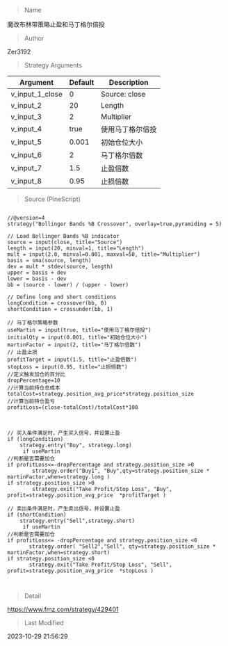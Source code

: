 
> Name

魔改布林带策略止盈和马丁格尔倍投

> Author

Zer3192



> Strategy Arguments



|Argument|Default|Description|
|----|----|----|
|v_input_1_close|0|Source: close|high|low|open|hl2|hlc3|hlcc4|ohlc4|
|v_input_2|20|Length|
|v_input_3|2|Multiplier|
|v_input_4|true|使用马丁格尔倍投|
|v_input_5|0.001|初始仓位大小|
|v_input_6|2|马丁格尔倍数|
|v_input_7|1.5|止盈倍数|
|v_input_8|0.95|止损倍数|


> Source (PineScript)

``` pinescript

//@version=4
strategy("Bollinger Bands %B Crossover", overlay=true,pyramiding = 5)

// Load Bollinger Bands %B indicator
source = input(close, title="Source")
length = input(20, minval=1, title="Length")
mult = input(2.0, minval=0.001, maxval=50, title="Multiplier")
basis = sma(source, length)
dev = mult * stdev(source, length)
upper = basis + dev
lower = basis - dev
bb = (source - lower) / (upper - lower)

// Define long and short conditions
longCondition = crossover(bb, 0)
shortCondition = crossunder(bb, 1)

// 马丁格尔策略参数
useMartin = input(true, title="使用马丁格尔倍投")
initialQty = input(0.001, title="初始仓位大小")
martinFactor = input(2, title="马丁格尔倍数")
// 止盈止损
profitTarget = input(1.5, title="止盈倍数")
stopLoss = input(0.95, title="止损倍数")
//定义触发加仓的百分比
dropPercentage=10
//计算当前持仓总成本
totalCost=strategy.position_avg_price*strategy.position_size
//计算当前持仓盈亏
profitLoss=(close-totalCost)/totalCost*100



// 买入条件满足时，产生买入信号，并设置止盈
if (longCondition)
    strategy.entry("Buy", strategy.long)
     if useMartin
//判断是否需要加仓
if profitLoss<=-dropPercentage and strategy.position_size >0
        strategy.order("Buy1", "Buy",qty=strategy.position_size * martinFactor,when=strategy.long )
if strategy.position_size >0
        strategy.exit("Take Profit/Stop Loss", "Buy", profit=strategy.position_avg_price  *profitTarget )

// 卖出条件满足时，产生卖出信号，并设置止盈
if (shortCondition)
    strategy.entry("Sell",strategy.short)
     if useMartin
//判断是否需要加仓
if profitLoss<= -dropPercentage and strategy.position_size <0
       strategy.order( "Sell2","Sell", qty=strategy.position_size * martinFactor,when=strategy.short)
if strategy.position_size <0
       strategy.exit("Take Profit/Stop Loss", "Sell", profit=strategy.position_avg_price  *stopLoss )



```

> Detail

https://www.fmz.com/strategy/429401

> Last Modified

2023-10-29 21:56:29
